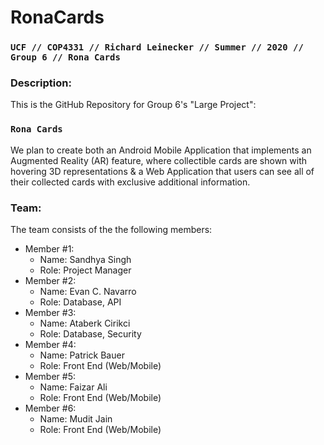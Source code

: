 # RonaCards
### `UCF // COP4331 // Richard Leinecker // Summer // 2020 // Group 6 // Rona Cards`
### Description:
This is the GitHub Repository for Group 6's "Large Project":
### `Rona Cards`
We plan to create both an Android Mobile Application that implements an Augmented Reality (AR) feature, where collectible cards are shown with hovering 3D representations & a Web Application that users can see all of their collected cards with exclusive additional information.
### Team:
The team consists of the the following members:
- Member #1:
    - Name: Sandhya Singh
    - Role: Project Manager
- Member #2:
    - Name: Evan C. Navarro
    - Role: Database, API
- Member #3:
    - Name: Ataberk Cirikci
    - Role: Database, Security
- Member #4:
    - Name: Patrick Bauer
    - Role: Front End (Web/Mobile)
- Member #5:
    - Name: Faizar Ali
    - Role: Front End (Web/Mobile)
- Member #6:
    - Name: Mudit Jain
    - Role: Front End (Web/Mobile)
